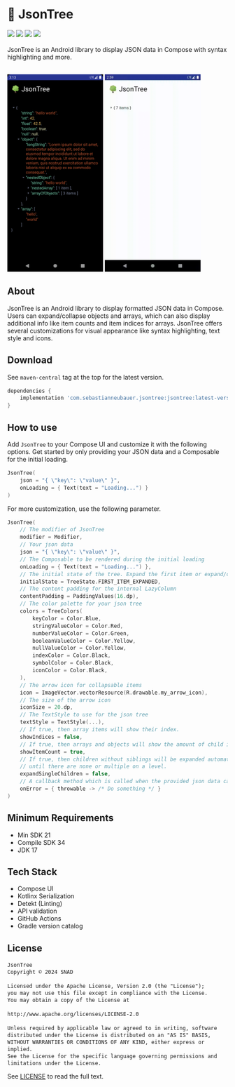 # 🌳 JsonTree

![](https://img.shields.io/maven-central/v/com.sebastianneubauer.jsontree/jsontree) ![](https://img.shields.io/badge/Kotlin-1.9.23-orange) ![](https://img.shields.io/badge/SDK-21+-brightgreen) ![](https://img.shields.io/badge/Android_Weekly-Issue_584-yellow)
<br /><br />
JsonTree is an Android library to display JSON data in Compose with syntax highlighting and more.
<br /><br />

<p float="left">
<img src="screenshots/jsonTree.png" height="450">
<img src="screenshots/jsonTreeGif.gif" height="450">
</p>

## About

JsonTree is an Android library to display formatted JSON data in Compose.
Users can expand/collapse objects and arrays, which can also display additional info like item counts and item indices for arrays. 
JsonTree offers several customizations for visual appearance like syntax highlighting, text style and icons.

## Download

See `maven-central` tag at the top for the latest version.

```groovy
dependencies {
    implementation 'com.sebastianneubauer.jsontree:jsontree:latest-version'
}
```

## How to use

Add `JsonTree` to your Compose UI and customize it with the following options. Get started by only providing your JSON data and a Composable for the initial loading.
```kotlin
JsonTree(
    json = "{ \"key\": \"value\" }",
    onLoading = { Text(text = "Loading...") }
)
```
For more customization, use the following parameter.

```kotlin
JsonTree(
    // The modifier of JsonTree
    modifier = Modifier,
    // Your json data
    json = "{ \"key\": \"value\" }",
    // The Composable to be rendered during the initial loading
    onLoading = { Text(text = "Loading...") },
    // The initial state of the tree. Expand the first item or expand/collapse all items
    initialState = TreeState.FIRST_ITEM_EXPANDED,
    // The content padding for the internal LazyColumn
    contentPadding = PaddingValues(16.dp),
    // The color palette for your json tree
    colors = TreeColors(
        keyColor = Color.Blue,
        stringValueColor = Color.Red,
        numberValueColor = Color.Green,
        booleanValueColor = Color.Yellow,
        nullValueColor = Color.Yellow,
        indexColor = Color.Black,
        symbolColor = Color.Black,
        iconColor = Color.Black,
    ),
    // The arrow icon for collapsable items
    icon = ImageVector.vectorResource(R.drawable.my_arrow_icon),
    // The size of the arrow icon
    iconSize = 20.dp,
    // The TextStyle to use for the json tree
    textStyle = TextStyle(...),
    // If true, then array items will show their index.
    showIndices = false,
    // If true, then arrays and objects will show the amount of child items when collapsed.
    showItemCount = true,
    // If true, then children without siblings will be expanded automatically with their parents, 
    // until there are none or multiple on a level.
    expandSingleChildren = false,
    // A callback method which is called when the provided json data can't be parsed.
    onError = { throwable -> /* Do something */ }
)
```

## Minimum Requirements

- Min SDK 21
- Compile SDK 34
- JDK 17

## Tech Stack

- Compose UI
- Kotlinx Serialization
- Detekt (Linting)
- API validation
- GitHub Actions
- Gradle version catalog

## License

```
JsonTree
Copyright © 2024 SNAD

Licensed under the Apache License, Version 2.0 (the "License");
you may not use this file except in compliance with the License.
You may obtain a copy of the License at

http://www.apache.org/licenses/LICENSE-2.0

Unless required by applicable law or agreed to in writing, software
distributed under the License is distributed on an "AS IS" BASIS,
WITHOUT WARRANTIES OR CONDITIONS OF ANY KIND, either express or implied.
See the License for the specific language governing permissions and 
limitations under the License.
```
See [LICENSE](LICENSE.md) to read the full text.
